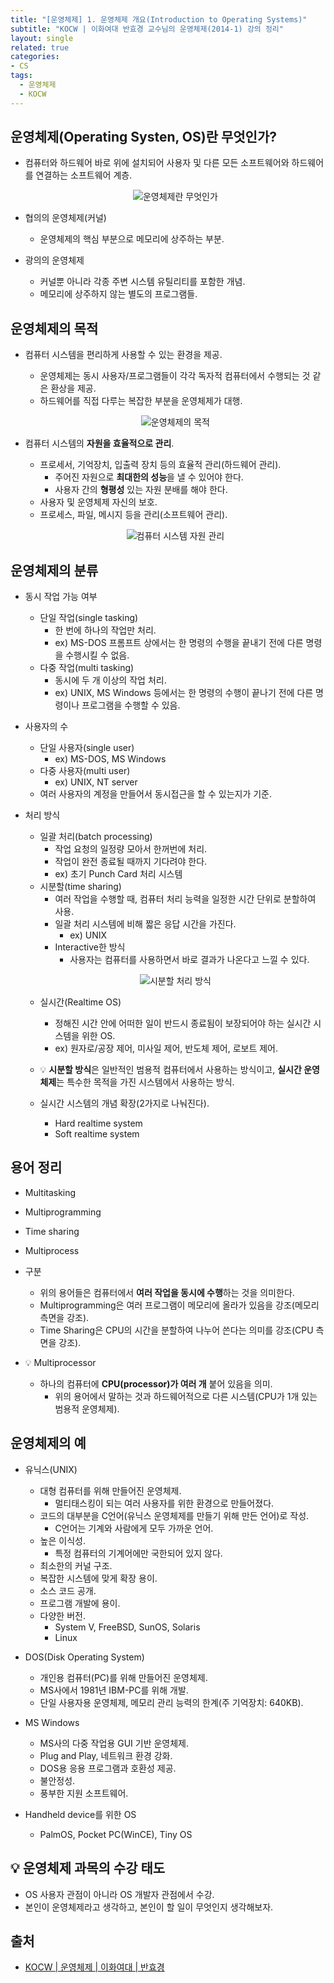 ```yaml
---
title: "[운영체제] 1. 운영체제 개요(Introduction to Operating Systems)"
subtitle: "KOCW | 이화여대 반효경 교수님의 운영체제(2014-1) 강의 정리"
layout: single
related: true
categories:
- CS
tags:
  - 운영체제
  - KOCW
---
```

 
## 운영체제(Operating Systen, OS)란 무엇인가?
- 컴퓨터와 하드웨어 바로 위에 설치되어 사용자 및 다른 모든 소프트웨어와 하드웨어를 연결하는 소프트웨어 계층.

  <p align="center"><img src="https://user-images.githubusercontent.com/76505625/125147209-d6b38300-e164-11eb-9951-026dc93c4d7b.png" alt="운영체제란 무엇인가"></p>
  
- 협의의 운영체제(커널)
  - 운영체제의 핵심 부분으로 메모리에 상주하는 부분.
- 광의의 운영체제
  - 커널뿐 아니라 각종 주변 시스템 유틸리티를 포함한 개념.
  - 메모리에 상주하지 않는 별도의 프로그램들.

## 운영체제의 목적
- 컴퓨터 시스템을 편리하게 사용할 수 있는 환경을 제공.
  - 운영체제는 동시 사용자/프로그램들이 각각 독자적 컴퓨터에서 수행되는 것 같은 환상을 제공.
  - 하드웨어를 직접 다루는 복잡한 부분을 운영체제가 대행.

  <p align="center"><img src="https://user-images.githubusercontent.com/76505625/125147069-20e83480-e164-11eb-812c-f509fa062cf9.png" alt="운영체제의 목적"></p>
  
- 컴퓨터 시스템의 **자원을 효율적으로 관리**.
  - 프로세서, 기억장치, 입출력 장치 등의 효율적 관리(하드웨어 관리).
    - 주어진 자원으로 **최대한의 성능**을 낼 수 있어야 한다.
    - 사용자 간의 **형평성** 있는 자원 분배를 해야 한다.
  - 사용자 및 운영체제 자신의 보호.
  - 프로세스, 파일, 메시지 등을 관리(소프트웨어 관리).
  
  <p align="center"><img src="https://user-images.githubusercontent.com/76505625/125149327-7ed04880-e173-11eb-9eda-722c5f6379f8.png" alt="컴퓨터 시스템 자원 관리"></p>

## 운영체제의 분류
- 동시 작업 가능 여부
  - 단일 작업(single tasking)
    - 한 번에 하나의 작업만 처리.
    - ex) MS-DOS 프롬프트 상에서는 한 명령의 수행을 끝내기 전에 다른 명령을 수행시킬 수 없음.
  - 다중 작업(multi tasking)
    - 동시에 두 개 이상의 작업 처리.
    - ex) UNIX, MS Windows 등에서는 한 명령의 수행이 끝나기 전에 다른 명령이나 프로그램을 수행할 수 있음.

- 사용자의 수
  - 단일 사용자(single user)
    - ex) MS-DOS, MS Windows
  - 다중 사용자(multi user)
    - ex) UNIX, NT server 
  - 여러 사용자의 계정을 만들어서 동시접근을 할 수 있는지가 기준.

- 처리 방식
  - 일괄 처리(batch processing)
    - 작업 요청의 일정량 모아서 한꺼번에 처리.
    - 작업이 완전 종료될 때까지 기다려야 한다.
    - ex) 초기 Punch Card 처리 시스템
  - 시분할(time sharing)
    - 여러 작업을 수행할 때, 컴퓨터 처리 능력을 일정한 시간 단위로 분할하여 사용.
    - 일괄 처리 시스템에 비해 짧은 응답 시간을 가진다.
      - ex) UNIX
    - Interactive한 방식
      - 사용자는 컴퓨터를 사용하면서 바로 결과가 나온다고 느낄 수 있다.

  <p align="center"><img src="https://user-images.githubusercontent.com/76505625/125147740-15970800-e168-11eb-958c-26ac375010b1.png" alt="시분할 처리 방식"></p>
  
  - 실시간(Realtime OS)
    - 정해진 시간 안에 어떠한 일이 반드시 종료됨이 보장되어야 하는 실시간 시스템을 위한 OS.
    - ex) 원자로/공장 제어, 미사일 제어, 반도체 제어, 로보트 제어.

  - 💡 **시분할 방식**은 일반적인 범용적 컴퓨터에서 사용하는 방식이고, **실시간 운영체제**는 특수한 목적을 가진 시스템에서 사용하는 방식.

  - 실시간 시스템의 개념 확장(2가지로 나눠진다).
    - Hard realtime system
    - Soft realtime system

## 용어 정리
- Multitasking
- Multiprogramming
- Time sharing
- Multiprocess  

- 구분
  - 위의 용어들은 컴퓨터에서 **여러 작업을 동시에 수행**하는 것을 의미한다.
  - Multiprogramming은 여러 프로그램이 메모리에 올라가 있음을 강조(메모리 측면을 강조).
  - Time Sharing은 CPU의 시간을 분할하여 나누어 쓴다는 의미를 강조(CPU 측면을 강조).

- 💡 Multiprocessor
  - 하나의 컴퓨터에 **CPU(processor)가 여러 개** 붙어 있음을 의미.
    - 위의 용어에서 말하는 것과 하드웨어적으로 다른 시스템(CPU가 1개 있는 범용적 운영체제).

## 운영체제의 예
- 유닉스(UNIX)
  - 대형 컴퓨터를 위해 만들어진 운영체제.
    - 멀티태스킹이 되는 여러 사용자를 위한 환경으로 만들어졌다.
  - 코드의 대부분을 C언어(유닉스 운영체제를 만들기 위해 만든 언어)로 작성.
    - C언어는 기계와 사람에게 모두 가까운 언어.  
  - 높은 이식성.
    - 특정 컴퓨터의 기계어에만 국한되어 있지 않다.
  - 최소한의 커널 구조.
  - 복잡한 시스템에 맞게 확장 용이.
  - 소스 코드 공개.
  - 프로그램 개발에 용이.
  - 다양한 버전.
    - System V, FreeBSD, SunOS, Solaris
    - Linux

- DOS(Disk Operating System)
  - 개인용 컴퓨터(PC)를 위해 만들어진 운영체제.
  - MS사에서 1981년 IBM-PC를 위해 개발.
  - 단일 사용자용 운영체제, 메모리 관리 능력의 한계(주 기억장치: 640KB).
- MS Windows
  - MS사의 다중 작업용 GUI 기반 운영체제.
  - Plug and Play, 네트워크 환경 강화.
  - DOS용 응용 프로그램과 호환성 제공.
  - 불안정성.
  - 풍부한 지원 소프트웨어.

- Handheld device를 위한 OS
  - PalmOS, Pocket PC(WinCE), Tiny OS
  
## 💡 운영체제 과목의 수강 태도
- OS 사용자 관점이 아니라 OS 개발자 관점에서 수강.
- 본인이 운영체제라고 생각하고, 본인이 할 일이 무엇인지 생각해보자.
 
## 출처
- [KOCW | 운영체제 | 이화여대 | 반효경](http://www.kocw.net/home/search/kemView.do?kemId=1046323)
